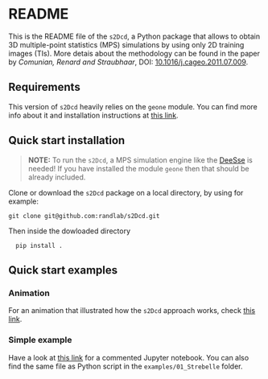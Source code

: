 # README

This is the README file of the `s2Dcd`, a Python package that allows
to obtain 3D multiple-point statistics (MPS) simulations by using only
2D training images (TIs).  More detais about the methodology can be
found in the paper by *Comunian, Renard and Straubhaar*, DOI:
[10.1016/j.cageo.2011.07.009](http://dx.doi.org/10.1016/j.cageo.2011.07.009).


## Requirements

This version of `s2Dcd` heavily relies on the `geone` module. You can
find more info about it and installation instructions at [this
link](https://github.com/randlab/geone).

## Quick start installation

> **NOTE:** To run the `s2Dcd`, a MPS simulation engine like the
[DeeSse](http://www.randlab.org/research/deesse/) is needed! If you
have installed the module `geone` then that should be already
included.

Clone or download the `s2Dcd` package on a local directory, by using for example:
```
git clone git@github.com:randlab/s2Dcd.git
```
Then inside the dowloaded directory

```
  pip install .
```


## Quick start examples

### Animation
For an animation that illustrated how the `s2Dcd` approach works, check [this link](./logo/animation.md).

### Simple example

Have a look at [this
link](examples/01_Strebelle/s2Dcd_run-ex01.ipynb) for a commented
Jupyter notebook. You can also find the same file as Python script in the `examples/01_Strebelle` folder.








